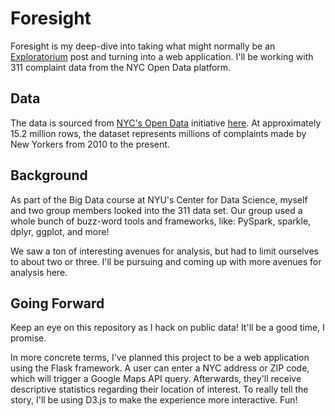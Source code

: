 # Foresight

Foresight is my deep-dive into taking what might normally be an [Exploratorium](https://www.github.com/dataframing/exploratorium) post and turning into a web application. I'll be working with 311 complaint data from the NYC Open Data platform.

## Data

The data is sourced from [NYC's Open Data](https://opendata.cityofnewyork.us/) initiative [here](https://data.cityofnewyork.us/Social-Services/311-Service-Requests-from-2010-to-Present/erm2-nwe9). At approximately 15.2 million rows, the dataset represents millions of complaints made by New Yorkers from 2010 to the present.

## Background

As part of the Big Data course at NYU's Center for Data Science, myself and two group members looked into the 311 data set. Our group used a whole bunch of buzz-word tools and frameworks, like: PySpark, sparkle, dplyr, ggplot, and more!

We saw a ton of interesting avenues for analysis, but had to limit ourselves to about two or three. I'll be pursuing and coming up with more avenues for analysis here.

## Going Forward

Keep an eye on this repository as I hack on public data! It'll be a good time, I promise.

In more concrete terms, I've planned this project to be a web application using the Flask framework. A user can enter a NYC address or ZIP code, which will trigger a Google Maps API query. Afterwards, they'll receive descriptive statistics regarding their location of interest. To really tell the story, I'll be using D3.js to make the experience more interactive. Fun!